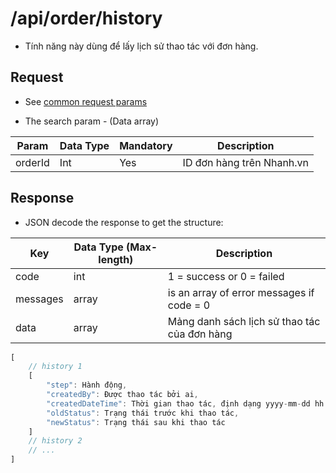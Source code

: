 # /api/order/history 
- Tính năng này dùng để lấy lịch sử thao tác với đơn hàng.

## Request 

- See [common request params](/api.md#request)

- The search param - (Data array)

Param | Data Type |  Mandatory | Description
------- | ---------- | ----------- | --------------
orderId | Int | Yes | ID đơn hàng trên Nhanh.vn
 
 ## Response
 
- JSON decode the response to get the structure:
 
Key | Data Type (Max-length) | Description
----------- | -------------- | -----------
code | int | 1 = success or 0 = failed
messages | array | is an array of error messages if code = 0
data | array | Mảng danh sách lịch sử thao tác của đơn hàng
```js
[
	// history 1
	[
		"step": Hành động,
		"createdBy": Được thao tác bởi ai,
		"createdDateTime": Thời gian thao tác, định dạng yyyy-mm-dd hh:mm:ii
		"oldStatus": Trạng thái trước khi thao tác,
		"newStatus": Trạng thái sau khi thao tác
	]
	// history 2
	// ...
]
```


